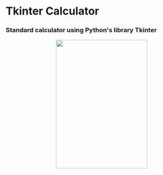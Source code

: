 
# Tkinter Calculator

### Standard calculator using Python's library Tkinter 

<p align="center">
   <img width="240" height="340"src="imgs/standard_cal.png">
</p>
